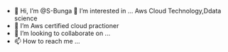 - 👋 Hi, I’m @S-Bunga
 👀 I’m interested in ... Aws Cloud Technology,Ddata science
- 🌱 I’m  Aws certified cloud practioner
- 💞️ I’m looking to collaborate on ...
- 📫 How to reach me ...

<!---
S-Bunga/S-Bunga is a ✨ special ✨ repository because its `README.md` (this file) appears on your GitHub profile.
You can click the Preview link to take a look at your changes.
--->
